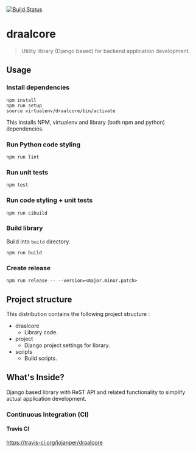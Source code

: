 [![Build Status](https://travis-ci.org/jojanper/draalcore.svg?branch=master)](https://travis-ci.org/jojanper/draalcore)

# draalcore
> Utility library (Django based) for backend application development.

## Usage

### Install dependencies
```
npm install
npm run setup
source virtualenv/draalcore/bin/activate
```

This installs NPM, virtualenv and library (both npm and python) dependencies.

### Run Python code styling
```
npm run lint
```

### Run unit tests
```
npm test
```

### Run code styling + unit tests
```
npm run cibuild
```

### Build library
Build into `build` directory.
```
npm run build
```

### Create release
```
npm run release -- --version=<major.minor.patch>
```

## Project structure
This distribution contains the following project structure :

* draalcore
    * Library code.
* project
    * Django project settings for library.
* scripts
    * Build scripts.

## What's Inside?

Django based library with ReST API and related functionality to simplify actual application development.

### Continuous Integration (CI)

#### Travis CI
https://travis-ci.org/jojanper/draalcore
